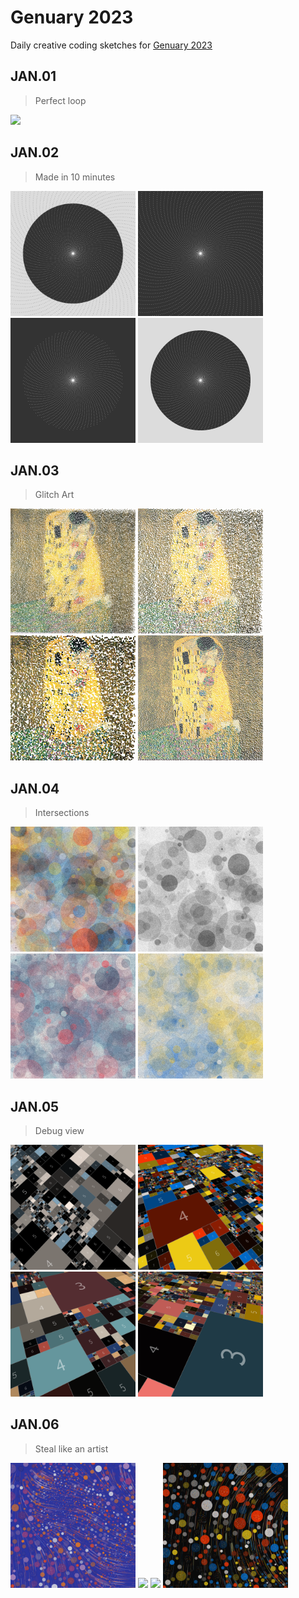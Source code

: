 # Genuary 2023

Daily creative coding sketches for [Genuary 2023](https://genuary.art/)

## JAN.01

> Perfect loop

<img src="./output/JAN01b.gif" width="200"/>

## JAN.02

> Made in 10 minutes

<img src="./output/JAN02_1.png" width="200"/> <img src="./output/JAN02_2.png" width="200"/> <img src="./output/JAN02_3.png" width="200"/> <img src="./output/JAN02_4.png" width="200"/> 

## JAN.03

> Glitch Art

<img src="./output/JAN03_1.png" width="200"/> <img src="./output/JAN03_2.png" width="200"/> <img src="./output/JAN03_3.png" width="200"/> <img src="./output/JAN03_4.png" width="200"/> 

## JAN.04

> Intersections

<img src="./output/JAN04_1.png" width="200"/> <img src="./output/JAN04_2.png" width="200"/> <img src="./output/JAN04_3.png" width="200"/> <img src="./output/JAN04_4.png" width="200"/> 

## JAN.05

> Debug view

<img src="./output/JAN05_2.png" width="200"/> <img src="./output/JAN05_1.png" width="200"/> <img src="./output/JAN05_3.png" width="200"/> <img src="./output/JAN05_4.png" width="200"/> 

## JAN.06

> Steal like an artist

<img src="./output/JAN06_1.png" width="200"/> <img src="./output/JAN06_4.png" width="200"/> <img src="./output/JAN06_2.png" width="200"/> <img src="./output/JAN06_3.png" width="200"/> 
